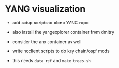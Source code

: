 # YANG visualization
* add setup scripts to clone YANG repo
* also install the yangexplorer container from dmitry
* consider the anx container as well

* write ncclient scripts to do key chain/ospf mods
* this needs `data_ref` and `make_trees.sh`
